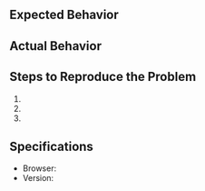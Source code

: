 ## Expected Behavior

## Actual Behavior

## Steps to Reproduce the Problem

1.
1.
1.

## Specifications

- Browser:
- Version:
